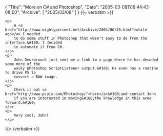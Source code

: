 {
  "Title": "More on C# and Photoshop",
  "Date": "2005-03-08T08:44:43-08:00",
  "Archive": [
    "2005/03/08"
  ]
}
{{< verbatim >}}

    <p>
        A <a href="http://www.eightypercent.net/Archive/2004/06/25.html">while ago</a> I needed
        to do some stuff in Photoshop that wasn't easy to do from the interface.&#160; I decided
        to automate it from C#.
    </p>
    <p>
        John Deurbrouck just sent me a link to a page where he has decoded some more of the
        wacky photoshop ScriptListener output.&#160; He even has a routine to drive PS to
        convert a RAW image.
    </p>
    <p>
        Check it out <a href="http://www.pcpix.com/Photoshop/">here</a>&#160;and contact John
        if you are interested in moving&#160;the knowledge in this area forward.&#160; 
    </p>
    <p>
        Very cool, John!
    </p>

{{< /verbatim >}}
